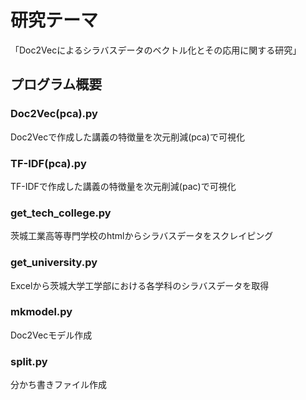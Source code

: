 # 研究テーマ<br>
「Doc2Vecによるシラバスデータのベクトル化とその応用に関する研究」<br>
## プログラム概要<br>
### Doc2Vec(pca).py<br>
Doc2Vecで作成した講義の特徴量を次元削減(pca)で可視化<br>
### TF-IDF(pca).py<br>
TF-IDFで作成した講義の特徴量を次元削減(pac)で可視化<br>
### get_tech_college.py<br>
茨城工業高等専門学校のhtmlからシラバスデータをスクレイピング<br>
### get_university.py<br>
Excelから茨城大学工学部における各学科のシラバスデータを取得<br>
### mkmodel.py<br>
Doc2Vecモデル作成<br>
### split.py<br>
分かち書きファイル作成<br>
